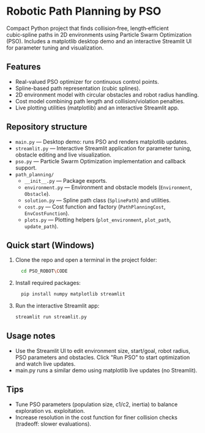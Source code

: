 # Robotic Path Planning by PSO

Compact Python project that finds collision‑free, length‑efficient cubic‑spline paths in 2D environments using Particle Swarm Optimization (PSO). Includes a matplotlib desktop demo and an interactive Streamlit UI for parameter tuning and visualization.

## Features
- Real-valued PSO optimizer for continuous control points.
- Spline-based path representation (cubic splines).
- 2D environment model with circular obstacles and robot radius handling.
- Cost model combining path length and collision/violation penalties.
- Live plotting utilities (matplotlib) and an interactive Streamlit app.

## Repository structure
- `main.py` — Desktop demo: runs PSO and renders matplotlib updates.
- `streamlit.py` — Interactive Streamlit application for parameter tuning, obstacle editing and live visualization.
- `pso.py` — Particle Swarm Optimization implementation and callback support.
- `path_planning/`
  - `__init__.py` — Package exports.
  - `environment.py` — Environment and obstacle models (`Environment`, `Obstacle`).
  - `solution.py` — Spline path class (`SplinePath`) and utilities.
  - `cost.py` — Cost function and factory (`PathPlanningCost`, `EnvCostFunction`).
  - `plots.py` — Plotting helpers (`plot_environment`, `plot_path`, `update_path`).

## Quick start (Windows)
1. Clone the repo and open a terminal in the project folder:
   ```bash
     cd PSO_ROBOT\CODE
2. Install required packages:
   ```bash
     pip install numpy matplotlib streamlit
4. Run the interactive Streamlit app:
    ```bash
    streamlit run streamlit.py

## Usage notes
- Use the Streamlit UI to edit environment size, start/goal, robot radius, PSO parameters and obstacles. Click "Run PSO" to start optimization and watch live updates.
- main.py runs a similar demo using matplotlib live updates (no Streamlit).

## Tips
- Tune PSO parameters (population size, c1/c2, inertia) to balance exploration vs. exploitation.
- Increase resolution in the cost function for finer collision checks (tradeoff: slower evaluations).
